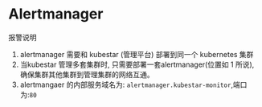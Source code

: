# Alertmanager

报警说明

1. alertmanager 需要和 kubestar (管理平台) 部署到同一个 kubernetes 集群
2. 当kubestar 管理多套集群时, 只需要部署一套alertmanager(位置如 1 所说), 确保集群其他集群到管理集群的网络互通。
3. alertmangaer 的内部服务域名为: `alertmanager.kubestar-monitor`,端口为:`80`